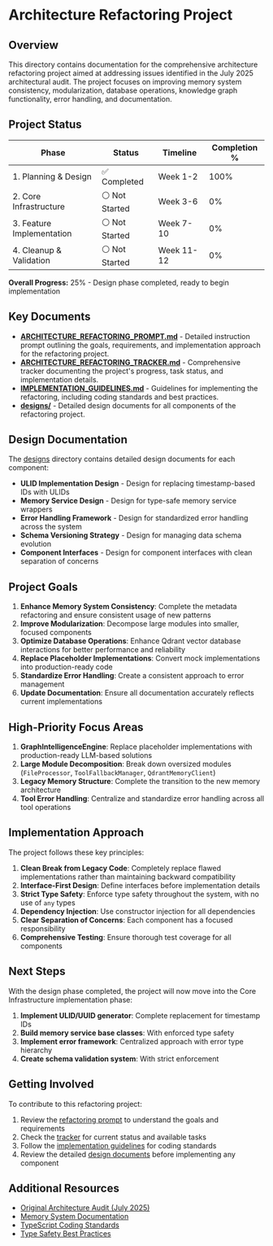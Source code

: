 # Architecture Refactoring Project

## Overview

This directory contains documentation for the comprehensive architecture refactoring project aimed at addressing issues identified in the July 2025 architectural audit. The project focuses on improving memory system consistency, modularization, database operations, knowledge graph functionality, error handling, and documentation.

## Project Status

| Phase | Status | Timeline | Completion % |
|-------|--------|----------|-------------|
| 1. Planning & Design | ✅ Completed | Week 1-2 | 100% |
| 2. Core Infrastructure | ⚪ Not Started | Week 3-6 | 0% |
| 3. Feature Implementation | ⚪ Not Started | Week 7-10 | 0% |
| 4. Cleanup & Validation | ⚪ Not Started | Week 11-12 | 0% |

**Overall Progress:** 25% - Design phase completed, ready to begin implementation

## Key Documents

- [**ARCHITECTURE_REFACTORING_PROMPT.md**](./ARCHITECTURE_REFACTORING_PROMPT.md) - Detailed instruction prompt outlining the goals, requirements, and implementation approach for the refactoring project.
- [**ARCHITECTURE_REFACTORING_TRACKER.md**](./ARCHITECTURE_REFACTORING_TRACKER.md) - Comprehensive tracker documenting the project's progress, task status, and implementation details.
- [**IMPLEMENTATION_GUIDELINES.md**](./IMPLEMENTATION_GUIDELINES.md) - Guidelines for implementing the refactoring, including coding standards and best practices.
- [**designs/**](./designs/) - Detailed design documents for all components of the refactoring project.

## Design Documentation

The [designs](./designs/) directory contains detailed design documents for each component:

- **ULID Implementation Design** - Design for replacing timestamp-based IDs with ULIDs
- **Memory Service Design** - Design for type-safe memory service wrappers
- **Error Handling Framework** - Design for standardized error handling across the system
- **Schema Versioning Strategy** - Design for managing data schema evolution
- **Component Interfaces** - Design for component interfaces with clean separation of concerns

## Project Goals

1. **Enhance Memory System Consistency**: Complete the metadata refactoring and ensure consistent usage of new patterns
2. **Improve Modularization**: Decompose large modules into smaller, focused components
3. **Optimize Database Operations**: Enhance Qdrant vector database interactions for better performance and reliability
4. **Replace Placeholder Implementations**: Convert mock implementations into production-ready code
5. **Standardize Error Handling**: Create a consistent approach to error management
6. **Update Documentation**: Ensure all documentation accurately reflects current implementations

## High-Priority Focus Areas

1. **GraphIntelligenceEngine**: Replace placeholder implementations with production-ready LLM-based solutions
2. **Large Module Decomposition**: Break down oversized modules (`FileProcessor`, `ToolFallbackManager`, `QdrantMemoryClient`)
3. **Legacy Memory Structure**: Complete the transition to the new memory architecture
4. **Tool Error Handling**: Centralize and standardize error handling across all tool operations

## Implementation Approach

The project follows these key principles:

1. **Clean Break from Legacy Code**: Completely replace flawed implementations rather than maintaining backward compatibility
2. **Interface-First Design**: Define interfaces before implementation details
3. **Strict Type Safety**: Enforce type safety throughout the system, with no use of `any` types
4. **Dependency Injection**: Use constructor injection for all dependencies
5. **Clear Separation of Concerns**: Each component has a focused responsibility 
6. **Comprehensive Testing**: Ensure thorough test coverage for all components

## Next Steps

With the design phase completed, the project will now move into the Core Infrastructure implementation phase:

1. **Implement ULID/UUID generator**: Complete replacement for timestamp IDs
2. **Build memory service base classes**: With enforced type safety
3. **Implement error framework**: Centralized approach with error type hierarchy
4. **Create schema validation system**: With strict enforcement

## Getting Involved

To contribute to this refactoring project:

1. Review the [refactoring prompt](./ARCHITECTURE_REFACTORING_PROMPT.md) to understand the goals and requirements
2. Check the [tracker](./ARCHITECTURE_REFACTORING_TRACKER.md) for current status and available tasks
3. Follow the [implementation guidelines](./IMPLEMENTATION_GUIDELINES.md) for coding standards
4. Review the detailed [design documents](./designs/) before implementing any component

## Additional Resources

- [Original Architecture Audit (July 2025)](../../../reports/architecture-audit-2025-07.md)
- [Memory System Documentation](../../../memory/architecture/)
- [TypeScript Coding Standards](../../../code-standards/TYPESCRIPT.md)
- [Type Safety Best Practices](../../../code-standards/TYPE_SAFETY.md) 